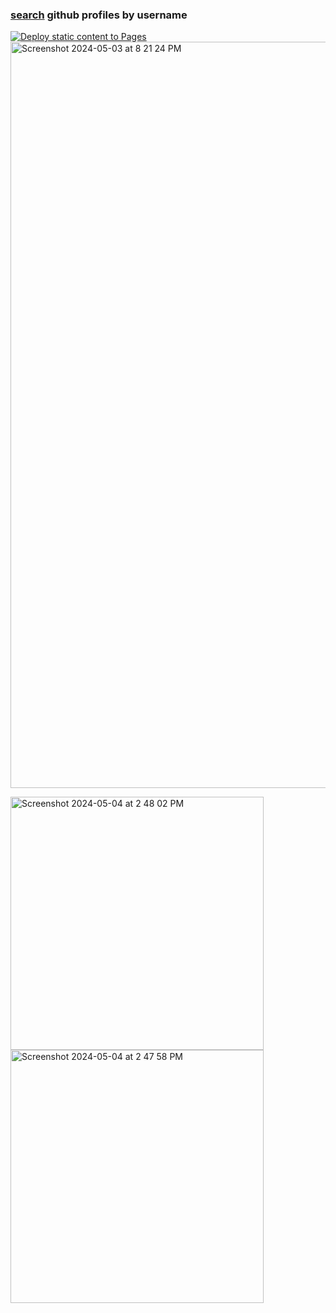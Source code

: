 ### <a href="https://git-profiles-api.vercel.app">search</a>&nbsp;github profiles by username
[![Deploy static content to Pages](https://github.com/sudo-self/github-profiles/actions/workflows/static.yml/badge.svg)](https://github.com/sudo-self/github-profiles/actions/workflows/static.yml)
<img width="1194" alt="Screenshot 2024-05-03 at 8 21 24 PM" src="https://github.com/sudo-self/github-profiles/assets/119916323/b5529c5e-0d9e-42ec-bdc9-c35a50935581">

<img width="405" alt="Screenshot 2024-05-04 at 2 48 02 PM" src="https://github.com/sudo-self/user-repos/assets/119916323/abc82d0f-a93f-4fb1-9cac-15593f04e773">
<img width="405" alt="Screenshot 2024-05-04 at 2 47 58 PM" src="https://github.com/sudo-self/user-repos/assets/119916323/5e4c97a7-a58c-43d6-a3f0-8500c7785c54">



